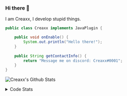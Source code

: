 ### Hi there 👋

I am Creaxx, I develop stupid things. 

```java
public class Creaxx implements JavaPlugin {

    public void onEnable() {
        System.out.println("Hello there!");
    }
    
    public String getContactInfo() {
        return "Message me on discord: Creaxx#0001";
    }
}
```

![Creaxx's Github Stats](https://github-readme-stats.vercel.app/api?username=CreaxxOG&show_icons=true&theme=dark&count_private=true)

<details>
  <summary>Code Stats</summary>

<!--START_SECTION:waka-->
![Code Time](http://img.shields.io/badge/Code%20Time-1%2C131%20hrs%2024%20mins-blue)

![Lines of code](https://img.shields.io/badge/From%20Hello%20World%20I%27ve%20Written-166%20lines%20of%20code-blue)

**🐱 My GitHub Data** 

> 📦 66.3 kB Used in GitHub's Storage 
 > 
> 🏆 811 Contributions in the Year 2023
 > 
> 🚫 Not Opted to Hire
 > 
> 📜 4 Public Repositories 
 > 
> 🔑 2 Private Repositories 
 > 
**I'm an Early 🐤** 

```text
🌞 Morning                177 commits         ██░░░░░░░░░░░░░░░░░░░░░░░   06.79 % 
🌆 Daytime                1151 commits        ███████████░░░░░░░░░░░░░░   44.17 % 
🌃 Evening                1236 commits        ████████████░░░░░░░░░░░░░   47.43 % 
🌙 Night                  42 commits          ░░░░░░░░░░░░░░░░░░░░░░░░░   01.61 % 
```
📅 **I'm Most Productive on Sunday** 

```text
Monday                   316 commits         ███░░░░░░░░░░░░░░░░░░░░░░   12.13 % 
Tuesday                  327 commits         ███░░░░░░░░░░░░░░░░░░░░░░   12.55 % 
Wednesday                318 commits         ███░░░░░░░░░░░░░░░░░░░░░░   12.20 % 
Thursday                 408 commits         ████░░░░░░░░░░░░░░░░░░░░░   15.66 % 
Friday                   236 commits         ██░░░░░░░░░░░░░░░░░░░░░░░   09.06 % 
Saturday                 494 commits         █████░░░░░░░░░░░░░░░░░░░░   18.96 % 
Sunday                   507 commits         █████░░░░░░░░░░░░░░░░░░░░   19.46 % 
```


📊 **This Week I Spent My Time On** 

```text
💬 Programming Languages: 
Java                     31 mins             █████████████████████████   98.50 % 
XML                      0 secs              ░░░░░░░░░░░░░░░░░░░░░░░░░   01.22 % 
YAML                     0 secs              ░░░░░░░░░░░░░░░░░░░░░░░░░   00.17 % 
Properties               0 secs              ░░░░░░░░░░░░░░░░░░░░░░░░░   00.11 % 
Text                     0 secs              ░░░░░░░░░░░░░░░░░░░░░░░░░   00.00 % 

🔥 Editors: 
IntelliJ                 31 mins             █████████████████████████   100.00 % 
```

**I Mostly Code in Java** 

```text
Java                     15 repos            ████████████████░░░░░░░░░   65.22 % 
Kotlin                   7 repos             ████████░░░░░░░░░░░░░░░░░   30.43 % 
EJS                      1 repo              █░░░░░░░░░░░░░░░░░░░░░░░░   04.35 % 
```




 Last Updated on 03/03/2023 18:25:48 UTC
<!--END_SECTION:waka-->
</details>
